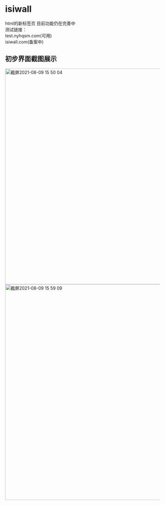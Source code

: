# isiwall
html的新标签页
目前功能仍在完善中<br>
测试链接：<br>
test.nyhqsm.com(可用)<br>
isiwall.com(备案中)


## 初步界面截图展示
<img width="700" alt="截屏2021-08-09 15 50 04" src="https://user-images.githubusercontent.com/62656402/128675376-17bd00dc-9318-40b9-bd03-e0cabe4de1db.png">
<img width="700" alt="截屏2021-08-09 15 59 09" src="https://user-images.githubusercontent.com/62656402/128675572-6f73a9a8-ff9f-4d25-8265-67aa3c8c2e8a.png">


